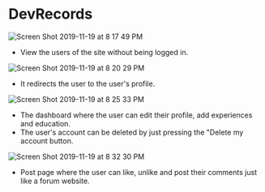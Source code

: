 # DevRecords

![Screen Shot 2019-11-19 at 8 17 49 PM](https://user-images.githubusercontent.com/30482314/69200684-e0a8ee00-0b09-11ea-8490-d59c67d34b68.png)
- View the users of the site without being logged in.

![Screen Shot 2019-11-19 at 8 20 29 PM](https://user-images.githubusercontent.com/30482314/69200761-22399900-0b0a-11ea-8e46-0dca991e8bab.png)
- It redirects the user to the user's profile.

![Screen Shot 2019-11-19 at 8 25 33 PM](https://user-images.githubusercontent.com/30482314/69201114-37fb8e00-0b0b-11ea-8f5b-e83c128b3a67.png)
- The dashboard where the user can edit their profile, add experiences and education.
- The user's account can be deleted by just pressing the "Delete my account button.

![Screen Shot 2019-11-19 at 8 32 30 PM](https://user-images.githubusercontent.com/30482314/69201365-0d5e0500-0b0c-11ea-8b13-f9e1bed2ed2b.png)
- Post page where the user can like, unlike and post their comments just like a forum website.
